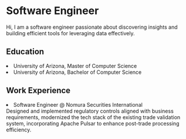# Software Engineer

Hi, I am a software engineer passionate about discovering insights and building efficient tools for leveraging data effectively. 

## Education

<li> University of Arizona, Master of Computer Science </li>
<li> University of Arizona, Bachelor of Computer Science </li>

## Work Experience
<li> Software Engineer @ Nomura Securities International </li>
Designed and implemented regulatory controls aligned with business requirements, modernized the tech stack of the existing trade validation system, incorporating Apache Pulsar to enhance post-trade processing efficiency.
